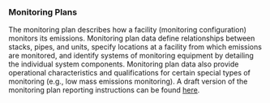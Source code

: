 ### Monitoring Plans

The monitoring plan describes how a facility (monitoring configuration) monitors its emissions. Monitoring plan data define relationships between stacks, pipes, and units, specify locations at a facility from which emissions are monitored, and identify systems of monitoring equipment by detailing the individual system components. Monitoring plan data also provide operational characteristics and qualifications for certain special types of monitoring (e.g., low mass emissions monitoring). A draft version of the monitoring plan reporting instructions can be found [here].

[here]: <https://api.epa.gov/easey/dev/content-mgmt/ecmps/reporting-instructions/monitoring-plan.pdf>
